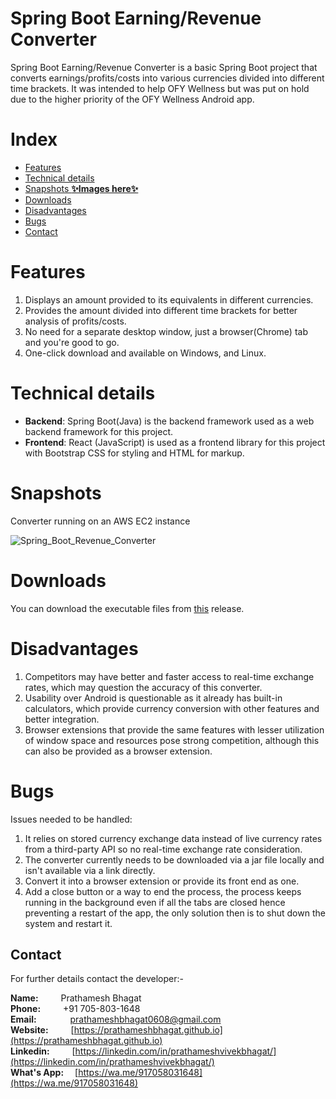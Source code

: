 # Spring Boot Earning/Revenue Converter
Spring Boot Earning/Revenue Converter is a basic Spring Boot project that converts earnings/profits/costs into various currencies divided into different time brackets. It was intended to help OFY Wellness but was put on hold due to the higher priority of the OFY Wellness Android app.  

# Index
- [Features](#Features)
- [Technical details](#Technical-details)
- [Snapshots **✨Images here✨** ](#Snapshots) 
- [Downloads](#Downloads)
- [Disadvantages](#Disadvantages)
- [Bugs](#Bugs)
- [Contact](#Contact)

# Features
1. Displays an amount provided to its equivalents in different currencies.
2. Provides the amount divided into different time brackets for better analysis of profits/costs.
3. No need for a separate desktop window, just a browser(Chrome) tab and you're good to go.
4. One-click download and available on Windows, and Linux.

# Technical details
- **Backend**: Spring Boot(Java) is the backend framework used as a web backend framework for this project.
- **Frontend**: React (JavaScript) is used as a frontend library for this project with Bootstrap CSS for styling and HTML for markup.

# Snapshots
Converter running on an AWS EC2 instance  
  
![Spring_Boot_Revenue_Converter](https://github.com/PrathameshBhagat/Spring-Earning-Revenue-Converter/assets/90595097/d81c4d31-ce84-4383-a17d-6549c47a5c29)

# Downloads
You can download the executable files from [this](https://github.com/PrathameshBhagat/Spring-Earning-Revenue-Converter/releases/tag/0.0.1) release.

# Disadvantages
1. Competitors may have better and faster access to real-time exchange rates, which may question the accuracy of this converter.
2. Usability over Android is questionable as it already has built-in calculators, which provide currency conversion with other features and better integration.
3. Browser extensions that provide the same features with lesser utilization of window space and resources pose strong competition, although this can also be provided as a browser extension.

# Bugs
Issues needed to be handled:
1. It relies on stored currency exchange data instead of live currency rates from a third-party API so no real-time exchange rate consideration.
2. The converter currently needs to be downloaded via a jar file locally and isn't available via a link directly.
3. Convert it into a browser extension or provide its front end as one.
4. Add a close button or a way to end the process, the process keeps running in the background even if all the tabs are closed hence preventing a restart of the app, the only solution then is to shut down the system and restart it.

## Contact 
For further details contact the developer:-  
   
**Name:**&emsp; &emsp; Prathamesh Bhagat  
**Phone:**&emsp; &emsp; +91 705-803-1648  
**Email:**&emsp; &emsp; &emsp; [prathameshbhagat0608@gmail.com](mailto:prathameshbhagat0608@gmail.com)  
**Website:**&emsp; &emsp; [https://prathameshbhagat.github.io](https://prathameshbhagat.github.io)  
**Linkedin:**&emsp; &emsp; [https://linkedin.com/in/prathameshvivekbhagat/](https://linkedin.com/in/prathameshvivekbhagat/)    
**What's App:**&emsp; [https://wa.me/917058031648](https://wa.me/917058031648)
